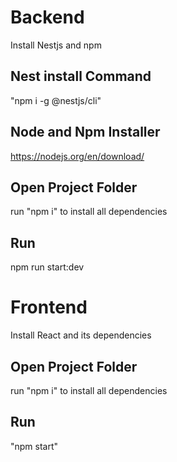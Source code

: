 # Backend 

Install Nestjs and npm

## Nest install Command

"npm i -g @nestjs/cli"

## Node and Npm Installer

https://nodejs.org/en/download/

## Open Project Folder 

run "npm i" to install all dependencies

## Run

npm run start:dev

# Frontend

Install React and its dependencies

## Open Project Folder 

run "npm i" to install all dependencies

## Run

"npm start"

